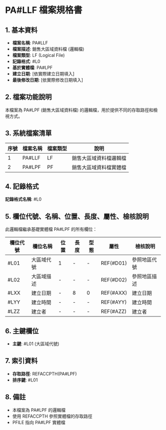 # PA#LLF 檔案規格書

## 1. 基本資料
- **檔案名稱**: PA#LLF
- **檔案描述**: 銷售大區域資料檔 (邏輯檔)
- **檔案類型**: LF (Logical File)
- **記錄格式**: #L0
- **基於實體檔**: PA#LPF
- **建立日期**: [依實際建立日期填入]
- **最後修改日期**: [依實際修改日期填入]

## 2. 檔案功能說明
本檔案為 PA#LPF (銷售大區域資料檔) 的邏輯檔，用於提供不同的存取路徑和檢視方式。

## 3. 系統檔案清單
| 序號 | 檔案名稱 | 檔案類型 | 說明 |
|------|----------|----------|------|
| 1 | PA#LLF | LF | 銷售大區域資料檔邏輯檔 |
| 2 | PA#LPF | PF | 銷售大區域資料檔實體檔 |

## 4. 記錄格式
**記錄格式名稱**: #L0

## 5. 欄位代號、名稱、位置、長度、屬性、檢核說明
此邏輯檔繼承基礎實體檔 PA#LPF 的所有欄位：

| 欄位代號 | 欄位名稱 | 位置 | 長度 | 型態 | 屬性 | 檢核說明 |
|----------|----------|------|------|------|----------|----------|
| #L01 | 大區域代號 | 1 | - | - | REF(#D01) | 參照地區代號 |
| #L02 | 大區域描述 | - | - | - | REF(#D02) | 參照地區描述 |
| #LXX | 建立日期 | - | 8 | 0 | REF(#AXX) | 建立日期 |
| #LYY | 建立時間 | - | - | - | REF(#AYY) | 建立時間 |
| #LZZ | 建立者 | - | - | - | REF(#AZZ) | 建立者 |

## 6. 主鍵欄位
- **主鍵**: #L01 (大區域代號)

## 7. 索引資料
- **存取路徑**: REFACCPTH(PA#LPF)
- **排序鍵**: #L01

## 8. 備註
- 本檔案為 PA#LPF 的邏輯檔
- 使用 REFACCPTH 參照實體檔的存取路徑
- PFILE 指向 PA#LPF 實體檔 